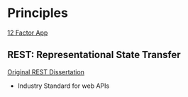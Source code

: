 # Principles

[12 Factor App](https://12factor.net/)

## REST: Representational State Transfer
[Original REST Dissertation](https://ics.uci.edu/~fielding/pubs/dissertation/fielding_dissertation.pdf)
- Industry Standard for web APIs
